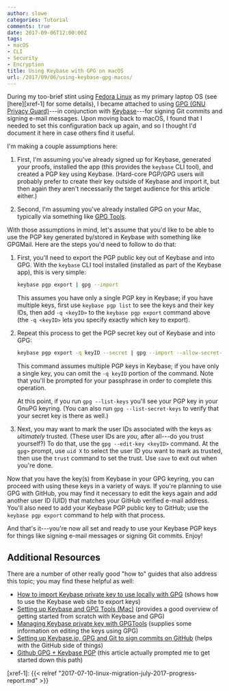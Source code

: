 ```yaml
---
author: slowe
categories: Tutorial
comments: true
date: 2017-09-06T12:00:00Z
tags:
- macOS
- CLI
- Security
- Encryption
title: Using Keybase with GPG on macOS
url: /2017/09/06/using-keybase-gpg-macos/
---
```


During my too-brief stint using [Fedora Linux][link-3] as my primary laptop OS (see [here][xref-1] for some details), I became attached to using [GPG (GNU Privacy Guard)][link-1]---in conjunction with [Keybase][link-2]---for signing Git commits and signing e-mail messages. Upon moving back to macOS, I found that I needed to set this configuration back up again, and so I thought I'd document it here in case others find it useful.<!--more-->

I'm making a couple assumptions here:

1. First, I'm assuming you've already signed up for Keybase, generated your proofs, installed the app (this provides the `keybase` CLI tool), and created a PGP key using Keybase. (Hard-core PGP/GPG users will probably prefer to create their key outside of Keybase and import it, but then again they aren't necessarily the target audience for this article either.)

2. Second, I'm assuming you've already installed GPG on your Mac, typically via something like [GPG Tools][link-4].

With those assumptions in mind, let's assume that you'd like to be able to use the PGP key generated by/stored in Keybase with something like GPGMail. Here are the steps you'd need to follow to do that:

1. First, you'll need to export the PGP public key out of Keybase and into GPG. With the `keybase` CLI tool installed (installed as part of the Keybase app), this is very simple:

    ```bash
    keybase pgp export | gpg --import
    ```

    This assumes you have only a single PGP key in Keybase; if you have multiple keys, first use `keybase pgp list` to see the keys and their key IDs, then add `-q <keyID>` to the `keybase pgp export` command above (the `-q <keyID>` lets you specify exactly which key to export).

2. Repeat this process to get the PGP secret key out of Keybase and into GPG:

    ```bash
    keybase pgp export -q keyID --secret | gpg --import --allow-secret-key-import
    ```

    This command assumes multiple PGP keys in Keybase; if you have only a single key, you can omit the `-q keyID` portion of the command. Note that you'll be prompted for your passphrase in order to complete this operation.

    At this point, if you run `gpg --list-keys` you'll see your PGP key in your GnuPG keyring. (You can also run `gpg --list-secret-keys` to verify that your secret key is there as well.)

3. Next, you may want to mark the user IDs associated with the keys as _ultimately_ trusted. (These user IDs are _you_, after all---do you trust yourself?) To do that, use the `gpg --edit-key <keyID>` command. At the `gpg>` prompt, use `uid X` to select the user ID you want to mark as trusted, then use the `trust` command to set the trust. Use `save` to exit out when you're done.

Now that you have the key(s) from Keybase in your GPG keyring, you can proceed with using these keys in a variety of ways. If you're planning to use GPG with GitHub, you may find it necessary to edit the keys again and add another user ID (UID) that matches your GitHub verified e-mail address. You'll also need to add your Keybase PGP public key to GitHub; use the `keybase pgp export` command to help with that process.

And that's it---you're now all set and ready to use your Keybase PGP keys for things like signing e-mail messages or signing Git commits. Enjoy!

## Additional Resources

There are a number of other really good "how to" guides that also address this topic; you may find these helpful as well:

* [How to import Keybase private key to use locally with GPG][link-5] (shows how to use the Keybase web site to export keys)
* [Setting up Keybase and GPG Tools (Mac)][link-6] (provides a good overview of getting started from scratch with Keybase and GPG)
* [Managing Keybase private key with GPGTools][link-7] (supplies some information on editing the keys using GPG)
* [Setting up Keybase.io, GPG and Git to sign commits on GitHub][link-8] (helps with the GitHub side of things)
* [Github GPG + Keybase PGP][link-9] (this article actually prompted me to get started down this path)

[link-1]: https://gnupg.org/
[link-2]: https://keybase.io/
[link-3]: https://getfedora.org/
[link-4]: https://gpgtools.org/
[link-5]: https://www.keybits.net/post/import-keybase-private-key/
[link-6]: http://www.starkandwayne.com/blog/setting-up-keybase-and-gpg-tools-mac/
[link-7]: https://benkbooth.com/post/managing-keybase-private-key-with-gpgtools/
[link-8]: https://github.com/pstadler/keybase-gpg-github
[link-9]: https://www.ahmadnassri.com/blog/github-gpg-keybase-pgp/
[xref-1]: {{< relref "2017-07-10-linux-migration-july-2017-progress-report.md" >}}
